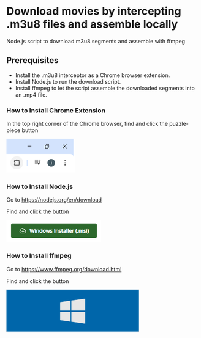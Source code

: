 # Download movies by intercepting .m3u8 files and assemble locally
Node.js script to download m3u8 segments and assemble with ffmpeg

## Prerequisites

* Install the .m3u8 interceptor as a Chrome browser extension.
* Install Node.js to run the download script.
* Install ffmpeg to let the script assemble the downloaded segments into an .mp4 file.

### How to Install Chrome Extension

In the top right corner of the Chrome browser, find and click the puzzle-piece button

![chrome-extension](chrome-extension.png)

### How to Install Node.js

Go to https://nodejs.org/en/download

Find and click the button

![node-install](node-installer.png)

### How to Install ffmpeg

Go to https://www.ffmpeg.org/download.html

Find and click the button 

![ffmpeg-install](ffmpeg-installer.png)

